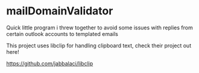# mailDomainValidator
Quick little program i threw together to avoid some issues with replies from certain outlook accounts to templated emails


This project uses libclip for handling clipboard text, check their project out here!

https://github.com/jabbalaci/libclip
